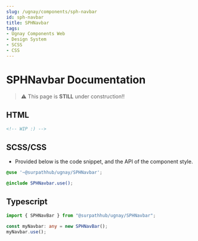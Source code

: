 ```yaml
---
slug: /ugnay/components/sph-navbar
id: sph-navbar
title: SPHNavbar
tags:
- Ugnay Components Web
- Design System
- SCSS
- CSS
---
```


# SPHNavbar Documentation
> ⚠ This page is **STILL** under construction!!

## HTML

```html
<!-- WIP :) -->
```
## SCSS/CSS
- Provided below is the code snippet, and the API of the component style.

```scss
@use '~@surpathhub/ugnay/SPHNavbar';

@include SPHNavbar.use();
```

## Typescript
```typescript
import { SPHNavBar } from "@surpathhub/ugnay/SPHNavbar";

const myNavbar: any = new SPHNavBar();
myNavbar.use();
```
